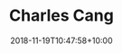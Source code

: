 ---
title: "Charles Cang"
date: 2018-11-19T10:47:58+10:00
image: "images/team/2.jpg"
jobtitle: "主程"
promoted: true
weight: 4

---